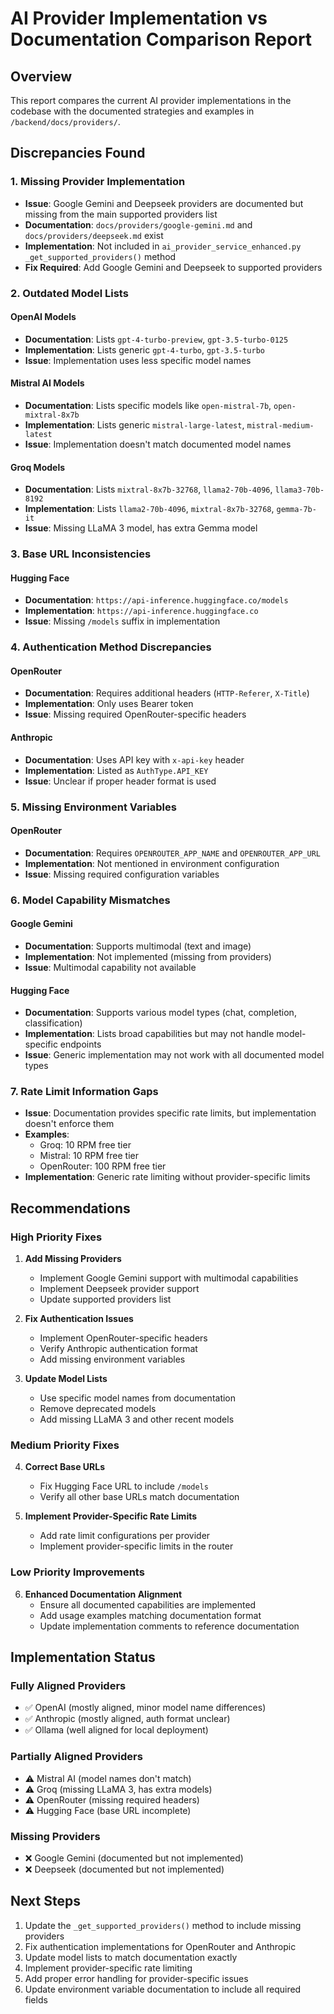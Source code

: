 # AI Provider Implementation vs Documentation Comparison Report

## Overview

This report compares the current AI provider implementations in the codebase with the documented strategies and examples in `/backend/docs/providers/`.

## Discrepancies Found

### 1. Missing Provider Implementation

- **Issue**: Google Gemini and Deepseek providers are documented but missing from the main supported providers list
- **Documentation**: `docs/providers/google-gemini.md` and `docs/providers/deepseek.md` exist
- **Implementation**: Not included in `ai_provider_service_enhanced.py` `_get_supported_providers()` method
- **Fix Required**: Add Google Gemini and Deepseek to supported providers

### 2. Outdated Model Lists

#### OpenAI Models

- **Documentation**: Lists `gpt-4-turbo-preview`, `gpt-3.5-turbo-0125`
- **Implementation**: Lists generic `gpt-4-turbo`, `gpt-3.5-turbo`
- **Issue**: Implementation uses less specific model names

#### Mistral AI Models

- **Documentation**: Lists specific models like `open-mistral-7b`, `open-mixtral-8x7b`
- **Implementation**: Lists generic `mistral-large-latest`, `mistral-medium-latest`
- **Issue**: Implementation doesn't match documented model names

#### Groq Models

- **Documentation**: Lists `mixtral-8x7b-32768`, `llama2-70b-4096`, `llama3-70b-8192`
- **Implementation**: Lists `llama2-70b-4096`, `mixtral-8x7b-32768`, `gemma-7b-it`
- **Issue**: Missing LLaMA 3 model, has extra Gemma model

### 3. Base URL Inconsistencies

#### Hugging Face

- **Documentation**: `https://api-inference.huggingface.co/models`
- **Implementation**: `https://api-inference.huggingface.co`
- **Issue**: Missing `/models` suffix in implementation

### 4. Authentication Method Discrepancies

#### OpenRouter

- **Documentation**: Requires additional headers (`HTTP-Referer`, `X-Title`)
- **Implementation**: Only uses Bearer token
- **Issue**: Missing required OpenRouter-specific headers

#### Anthropic

- **Documentation**: Uses API key with `x-api-key` header
- **Implementation**: Listed as `AuthType.API_KEY`
- **Issue**: Unclear if proper header format is used

### 5. Missing Environment Variables

#### OpenRouter

- **Documentation**: Requires `OPENROUTER_APP_NAME` and `OPENROUTER_APP_URL`
- **Implementation**: Not mentioned in environment configuration
- **Issue**: Missing required configuration variables

### 6. Model Capability Mismatches

#### Google Gemini

- **Documentation**: Supports multimodal (text and image)
- **Implementation**: Not implemented (missing from providers)
- **Issue**: Multimodal capability not available

#### Hugging Face

- **Documentation**: Supports various model types (chat, completion, classification)
- **Implementation**: Lists broad capabilities but may not handle model-specific endpoints
- **Issue**: Generic implementation may not work with all documented model types

### 7. Rate Limit Information Gaps

- **Issue**: Documentation provides specific rate limits, but implementation doesn't enforce them
- **Examples**:
  - Groq: 10 RPM free tier
  - Mistral: 10 RPM free tier
  - OpenRouter: 100 RPM free tier
- **Implementation**: Generic rate limiting without provider-specific limits

## Recommendations

### High Priority Fixes

1. **Add Missing Providers**
   - Implement Google Gemini support with multimodal capabilities
   - Implement Deepseek provider support
   - Update supported providers list

2. **Fix Authentication Issues**
   - Implement OpenRouter-specific headers
   - Verify Anthropic authentication format
   - Add missing environment variables

3. **Update Model Lists**
   - Use specific model names from documentation
   - Remove deprecated models
   - Add missing LLaMA 3 and other recent models

### Medium Priority Fixes

4. **Correct Base URLs**
   - Fix Hugging Face URL to include `/models`
   - Verify all other base URLs match documentation

5. **Implement Provider-Specific Rate Limits**
   - Add rate limit configurations per provider
   - Implement provider-specific limits in the router

### Low Priority Improvements

6. **Enhanced Documentation Alignment**
   - Ensure all documented capabilities are implemented
   - Add usage examples matching documentation format
   - Update implementation comments to reference documentation

## Implementation Status

### Fully Aligned Providers

- ✅ OpenAI (mostly aligned, minor model name differences)
- ✅ Anthropic (mostly aligned, auth format unclear)
- ✅ Ollama (well aligned for local deployment)

### Partially Aligned Providers

- ⚠️ Mistral AI (model names don't match)
- ⚠️ Groq (missing LLaMA 3, has extra models)
- ⚠️ OpenRouter (missing required headers)
- ⚠️ Hugging Face (base URL incomplete)

### Missing Providers

- ❌ Google Gemini (documented but not implemented)
- ❌ Deepseek (documented but not implemented)

## Next Steps

1. Update the `_get_supported_providers()` method to include missing providers
2. Fix authentication implementations for OpenRouter and Anthropic
3. Update model lists to match documentation exactly
4. Implement provider-specific rate limiting
5. Add proper error handling for provider-specific issues
6. Update environment variable documentation to include all required fields
